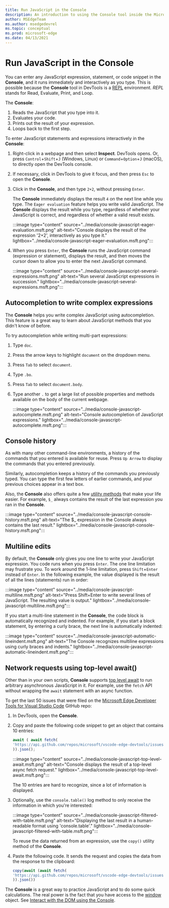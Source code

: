 ```yaml
---
title: Run JavaScript in the Console
description: An introduction to using the Console tool inside the Microsoft Edge Developer Tools as a JavaScript environment.
author: MSEdgeTeam
ms.author: msedgedevrel
ms.topic: conceptual
ms.prod: microsoft-edge
ms.date: 04/13/2021
---
```

# Run JavaScript in the Console

You can enter any JavaScript expression, statement, or code snippet in the **Console**, and it runs immediately and interactively as you type.  This is possible because the **Console** tool in DevTools is a [REPL](https://en.wikipedia.org/wiki/Read%E2%80%93eval%E2%80%93print_loop) environment.  _REPL_ stands for Read, Evaluate, Print, and Loop.

The **Console**:
1. Reads the JavaScript that you type into it.
1. Evaluates your code.
1. Prints out the result of your expression.
1. Loops back to the first step.


To enter JavaScript statements and expressions interactively in the **Console**:

1. Right-click in a webpage and then select **Inspect**.  DevTools opens.  Or, press `Control`+`Shift`+`J` \(Windows, Linux\) or `Command`+`Option`+`J` \(macOS\), to directly open the DevTools console.

1. If necessary, click in DevTools to give it focus, and then press `Esc` to open the **Console**.

1. Click in the **Console**, and then type `2+2`, without pressing `Enter`.

   The **Console** immediately displays the result `4` on the next line while you type.  The `Eager evaluation` feature helps you write valid JavaScript.  The **Console** displays the result while you type, regardless of whether your JavaScript is correct, and regardless of whether a valid result exists.

   :::image type="content" source="../media/console-javascript-eager-evaluation.msft.png" alt-text="Console displays the result of the expression '2+2', interactively as you type it." lightbox="../media/console-javascript-eager-evaluation.msft.png":::

1. When you press `Enter`, the **Console** runs the JavaScript command (expression or statement), displays the result, and then moves the cursor down to allow you to enter the next JavaScript command.

   :::image type="content" source="../media/console-javascript-several-expressions.msft.png" alt-text="Run several JavaScript expressions in succession." lightbox="../media/console-javascript-several-expressions.msft.png":::


<!-- ====================================================================== -->
## Autocompletion to write complex expressions

The **Console** helps you write complex JavaScript using autocompletion.  This feature is a great way to learn about JavaScript methods that you didn't know of before.

To try autocompletion while writing multi-part expressions:

1. Type `doc`.

1. Press the arrow keys to highlight `document` on the dropdown menu.

1. Press `Tab` to select `document`.

1. Type `.bo`.

1. Press `Tab` to select `document.body`.

1. Type another `.` to get a large list of possible properties and methods available on the body of the current webpage.

   :::image type="content" source="../media/console-javascript-autocomplete.msft.png" alt-text="Console autocompletion of JavaScript expressions." lightbox="../media/console-javascript-autocomplete.msft.png":::


<!-- ====================================================================== -->
## Console history

As with many other command-line environments, a history of the commands that you entered is available for reuse.  Press `Up Arrow` to display the commands that you entered previously.  

Similarly, autocompletion keeps a history of the commands you previously typed.  You can type the first few letters of earlier commands, and your previous choices appear in a text box.

Also, the **Console** also offers quite a few [utility methods](utilities.md) that make your life easier.  For example, `$_` always contains the result of the last expression you ran in the **Console**.

:::image type="content" source="../media/console-javascript-console-history.msft.png" alt-text="The $_ expression in the Console always contains the last result." lightbox="../media/console-javascript-console-history.msft.png":::


<!-- ====================================================================== -->
## Multiline edits

By default, the **Console** only gives you one line to write your JavaScript expression.  You code runs when you press `Enter`. The one line limitation may frustrate you.  To work around the 1-line limitation, press `Shift`+`Enter` instead of `Enter`.  In the following example, the value displayed is the result of all the lines (statements) run in order:

:::image type="content" source="../media/console-javascript-multiline.msft.png" alt-text="Press Shift+Enter to write several lines of JavaScript.  The resulting value is output." lightbox="../media/console-javascript-multiline.msft.png":::

If you start a multi-line statement in the **Console**, the code block is automatically recognized and indented.  For example, if you start a block statement, by entering a curly brace, the next line is automatically indented:

:::image type="content" source="../media/console-javascript-automatic-lineindent.msft.png" alt-text="The Console recognizes multiline expressions using curly braces and indents." lightbox="../media/console-javascript-automatic-lineindent.msft.png":::


<!-- ====================================================================== -->
## Network requests using top-level await()

Other than in your own scripts, **Console** supports [top level await](https://github.com/tc39/proposal-top-level-await) to run arbitrary asynchronous JavaScript in it.  For example, use the `fetch` API without wrapping the `await` statement with an async function.

To get the last 50 issues that were filed on the [Microsoft Edge Developer Tools for Visual Studio Code](https://github.com/microsoft/vscode-edge-devtools) GitHub repo:

1. In DevTools, open the **Console**.

1. Copy and paste the following code snippet to get an object that contains 10 entries:

   ```javascript
   await ( await fetch(
   'https://api.github.com/repos/microsoft/vscode-edge-devtools/issues?state=all&per_page=50&page=1'
   )).json();
   ```

   :::image type="content" source="../media/console-javascript-top-level-await.msft.png" alt-text="Console displays the result of a top-level async fetch request." lightbox="../media/console-javascript-top-level-await.msft.png":::

   The 10 entries are hard to recognize, since a lot of information is displayed.

1. Optionally, use the `console.table()` log method to only receive the information in which you're interested:

   :::image type="content" source="../media/console-javascript-filtered-with-table.msft.png" alt-text="Displaying the last result in a human-readable format using 'console.table'." lightbox="../media/console-javascript-filtered-with-table.msft.png":::

   To reuse the data returned from an expression, use the `copy()` utility method of the **Console**.

   <!-- todo: test: -->

1. Paste the following code.  It sends the request and copies the data from the response to the clipboard:

   ```javascript
   copy(await (await fetch(
   'https://api.github.com/repos/microsoft/vscode-edge-devtools/issues?state=all&per_page=50&page=1'
   )).json())
   ```
   
The **Console** is a great way to practice JavaScript and to do some quick calculations.  The real power is the fact that you have access to the [window](https://developer.mozilla.org/docs/Web/API/Window) object.  See [Interact with the DOM using the Console](console-dom-interaction.md).
